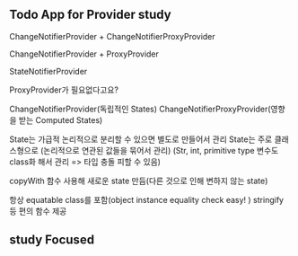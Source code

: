 ## Todo App for Provider study

ChangeNotifierProvider + ChangeNotifierProxyProvider

ChangeNotifierProvider + ProxyProvider

StateNotifierProvider

ProxyProvider가 필요없다고요?

ChangeNotifierProvider(독립적인 States)
ChangeNotifierProxyProvider(영향을 받는 Computed States)

State는 가급적 논리적으로 분리할 수 있으면 별도로 만들어서 관리
State는 주로 클래스형으로 (논리적으로 연관된 값들을 묶어서 관리)
(Str, int, primitive type 변수도 class화 해서 관리 => 타입 충돌 피할 수 있음)

copyWith 함수 사용해 새로운 state 만듬(다른 것으로 인해 변하지 않는 state)

항상 equatable class를 포함(object instance equality check easy! )
stringify 등 편의 함수 제공

## study Focused